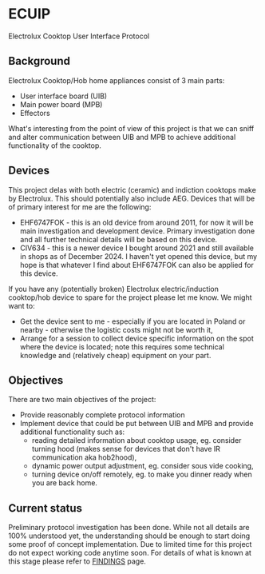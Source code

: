 # ECUIP
Electrolux Cooktop User Interface Protocol

## Background
Electrolux Cooktop/Hob home appliances consist of 3 main parts:
 * User interface board (UIB)
 * Main power board (MPB)
 * Effectors

What's interesting from the point of view of this project is that we can sniff and alter communication between UIB and MPB to achieve additional functionality of the cooktop.

## Devices
This project delas with both electric (ceramic) and indiction cooktops make by Electrolux. This should potentially also include AEG. Devices that will be of primary interest for me are the following:
 * EHF6747FOK - this is an old device from around 2011, for now it will be main investigation and development device. Primary investigation done and all further technical details will be based on this device.
 * CIV634 - this is a newer device I bought around 2021 and still available in shops as of December 2024. I haven't yet opened this device, but my hope is that whatever I find about EHF6747FOK can also be applied for this device.

If you have any (potentially broken) Electrolux electric/induction cooktop/hob device to spare for the project please let me know. We might want to:
 * Get the device sent to me - especially if you are located in Poland or nearby - otherwise the logistic costs might not be worth it,
 * Arrange for a session to collect device specific information on the spot where the device is located; note this requires some technical knowledge and (relatively cheap) equipment on your part.

## Objectives
There are two main objectives of the project:
 * Provide reasonably complete protocol information
 * Implement device that could be put between UIB and MPB and provide additional functionality such as:
   * reading detailed information about cooktop usage, eg. consider turning hood (makes sense for devices that don't have IR communication aka hob2hood),
   * dynamic power output adjustment, eg. consider sous vide cooking,
   * turning device on/off remotely, eg. to make you dinner ready when you are back home. 

## Current status
Preliminary protocol investigation has been done. While not all details are 100% understood yet, the understanding should be enough to start doing some proof of concept implementation. Due to limited time for this project do not expect working code anytime soon. For details of what is known at this stage please refer to [FINDINGS](FINDINGS.md) page.
